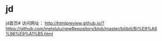 # jd
jd首页#
访问网址： http://htmlpreview.github.io/?https://github.com/melolulu/newRepository/blob/master/bilibili/Bi%E9%A6%96%E9%A1%B5.html
